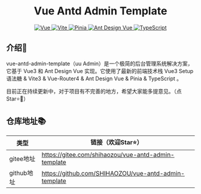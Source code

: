 
<div align="center">
<h1>Vue Antd Admin Template</h1>
<p align="center">
	<a href="https://v3.vuejs.org/" target="_blank">
		<img src="https://img.shields.io/badge/Vue.js-3.2.37-green" alt="Vue">
	</a>
	<a href="https://vitejs.cn/" target="_blank">
		<img src="https://img.shields.io/badge/Vite-3.0.7-yellow" alt="Vite">
	</a>
	<a href="https://pinia.web3doc.top/" target="_blank">
		<img src="https://img.shields.io/badge/Pinia-2.0.18-orange" alt="Pinia">
	</a>
	<a href="https://www.antdv.com/components/overview" target="_blank">
		<img src="https://img.shields.io/badge/Ant Design Vue-3.2.11-lightgrey" alt="Ant Design Vue">
	</a>
	<a href="https://www.tslang.cn/" target="_blank">
		<img src="https://img.shields.io/badge/TypeScript-latest-blue" alt="TypeScript">
	</a>
</p>
</div>

## 介绍📖
vue-antd-admin-template（uu Admin）是一个极简的后台管理系统解决方案，它基于 Vue3 和 Ant Design Vue 实现。它使用了最新的前端技术栈 Vue3 Setup语法糖 & Vite3 & Vue-Router4 & Ant Design Vue & Pinia & TypeScript 。

目前正在持续更新中，对于项目有不完善的地方，希望大家能多提意见。（点Star⭐🤣）

## 仓库地址📚

| 类型 | 链接（欢迎Star⭐） |
| -------- | -------- |
| gitee地址 | https://gitee.com/shihaozou/vue-antd-admin-template |
| github地址 | https://github.com/SHIHAOZOU/vue-antd-admin-template |

